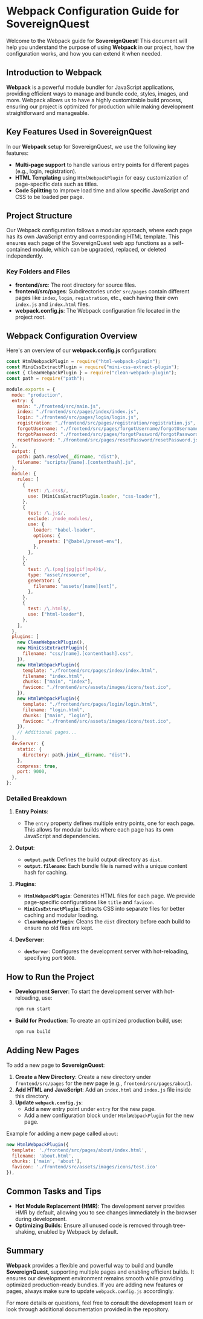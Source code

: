 # Webpack Configuration Guide for SovereignQuest

Welcome to the Webpack guide for **SovereignQuest**! This document will help you understand the purpose of using **Webpack** in our project, how the configuration works, and how you can extend it when needed.

## Introduction to Webpack

**Webpack** is a powerful module bundler for JavaScript applications, providing efficient ways to manage and bundle code, styles, images, and more. Webpack allows us to have a highly customizable build process, ensuring our project is optimized for production while making development straightforward and manageable.

## Key Features Used in SovereignQuest

In our **Webpack** setup for SovereignQuest, we use the following key features:

- **Multi-page support** to handle various entry points for different pages (e.g., login, registration).
- **HTML Templating** using `HtmlWebpackPlugin` for easy customization of page-specific data such as titles.
- **Code Splitting** to improve load time and allow specific JavaScript and CSS to be loaded per page.

## Project Structure

Our Webpack configuration follows a modular approach, where each page has its own JavaScript entry and corresponding HTML template. This ensures each page of the SovereignQuest web app functions as a self-contained module, which can be upgraded, replaced, or deleted independently.

### Key Folders and Files

- **frontend/src**: The root directory for source files.
- **frontend/src/pages**: Subdirectories under `src/pages` contain different pages like `index`, `login`, `registration`, etc., each having their own `index.js` and `index.html` files.
- **webpack.config.js**: The Webpack configuration file located in the project root.

## Webpack Configuration Overview

Here's an overview of our **webpack.config.js** configuration:

```javascript
const HtmlWebpackPlugin = require("html-webpack-plugin");
const MiniCssExtractPlugin = require("mini-css-extract-plugin");
const { CleanWebpackPlugin } = require("clean-webpack-plugin");
const path = require("path");

module.exports = {
  mode: "production",
  entry: {
    main: "./frontend/src/main.js",
    index: "./frontend/src/pages/index/index.js",
    login: "./frontend/src/pages/login/login.js",
    registration: "./frontend/src/pages/registration/registration.js",
    forgotUsername: "./frontend/src/pages/forgotUsername/forgotUsername.js",
    forgotPassword: "./frontend/src/pages/forgotPassword/forgotPassword.js",
    resetPassword: "./frontend/src/pages/resetPassword/resetPassword.js",
  },
  output: {
    path: path.resolve(__dirname, "dist"),
    filename: "scripts/[name].[contenthash].js",
  },
  module: {
    rules: [
      {
        test: /\.css$/,
        use: [MiniCssExtractPlugin.loader, "css-loader"],
      },
      {
        test: /\.js$/,
        exclude: /node_modules/,
        use: {
          loader: "babel-loader",
          options: {
            presets: ["@babel/preset-env"],
          },
        },
      },
      {
        test: /\.(png|jpg|gif|mp4)$/,
        type: "asset/resource",
        generator: {
          filename: "assets/[name][ext]",
        },
      },
      {
        test: /\.html$/,
        use: ["html-loader"],
      },
    ],
  },
  plugins: [
    new CleanWebpackPlugin(),
    new MiniCssExtractPlugin({
      filename: "css/[name].[contenthash].css",
    }),
    new HtmlWebpackPlugin({
      template: "./frontend/src/pages/index/index.html",
      filename: "index.html",
      chunks: ["main", "index"],
      favicon: "./frontend/src/assets/images/icons/test.ico",
    }),
    new HtmlWebpackPlugin({
      template: "./frontend/src/pages/login/login.html",
      filename: "login.html",
      chunks: ["main", "login"],
      favicon: "./frontend/src/assets/images/icons/test.ico",
    }),
    // Additional pages...
  ],
  devServer: {
    static: {
      directory: path.join(__dirname, "dist"),
    },
    compress: true,
    port: 9000,
  },
};
```

### Detailed Breakdown

1. **Entry Points**:

   - The `entry` property defines multiple entry points, one for each page. This allows for modular builds where each page has its own JavaScript and dependencies.

2. **Output**:

   - **`output.path`**: Defines the build output directory as `dist`.
   - **`output.filename`**: Each bundle file is named with a unique content hash for caching.

3. **Plugins**:

   - **`HtmlWebpackPlugin`**: Generates HTML files for each page. We provide page-specific configurations like `title` and `favicon`.
   - **`MiniCssExtractPlugin`**: Extracts CSS into separate files for better caching and modular loading.
   - **`CleanWebpackPlugin`**: Cleans the `dist` directory before each build to ensure no old files are kept.

4. **DevServer**:
   - **`devServer`**: Configures the development server with hot-reloading, specifying port `9000`.

## How to Run the Project

- **Development Server**: To start the development server with hot-reloading, use:
  ```bash
  npm run start
  ```
- **Build for Production**: To create an optimized production build, use:
  ```bash
  npm run build
  ```

## Adding New Pages

To add a new page to **SovereignQuest**:

1. **Create a New Directory**: Create a new directory under `frontend/src/pages` for the new page (e.g., `frontend/src/pages/about`).
2. **Add HTML and JavaScript**: Add an `index.html` and `index.js` file inside this directory.
3. **Update `webpack.config.js`**:
   - Add a new entry point under `entry` for the new page.
   - Add a new configuration block under `HtmlWebpackPlugin` for the new page.

Example for adding a new page called `about`:

```javascript
new HtmlWebpackPlugin({
  template: './frontend/src/pages/about/index.html',
  filename: 'about.html',
  chunks: ['main', 'about'],
  favicon: './frontend/src/assets/images/icons/test.ico'
}),
```

## Common Tasks and Tips

- **Hot Module Replacement (HMR)**: The development server provides HMR by default, allowing you to see changes immediately in the browser during development.
- **Optimizing Builds**: Ensure all unused code is removed through tree-shaking, enabled by Webpack by default.

## Summary

**Webpack** provides a flexible and powerful way to build and bundle **SovereignQuest**, supporting multiple pages and enabling efficient builds. It ensures our development environment remains smooth while providing optimized production-ready bundles. If you are adding new features or pages, always make sure to update `webpack.config.js` accordingly.

For more details or questions, feel free to consult the development team or look through additional documentation provided in the repository.
